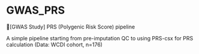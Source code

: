 # GWAS_PRS
🧬[GWAS Study] PRS (Polygenic Risk Score) pipeline 

A simple pipeline starting from pre-imputation QC to using PRS-csx for PRS calculation (Data: WCDI cohort, n=176)
